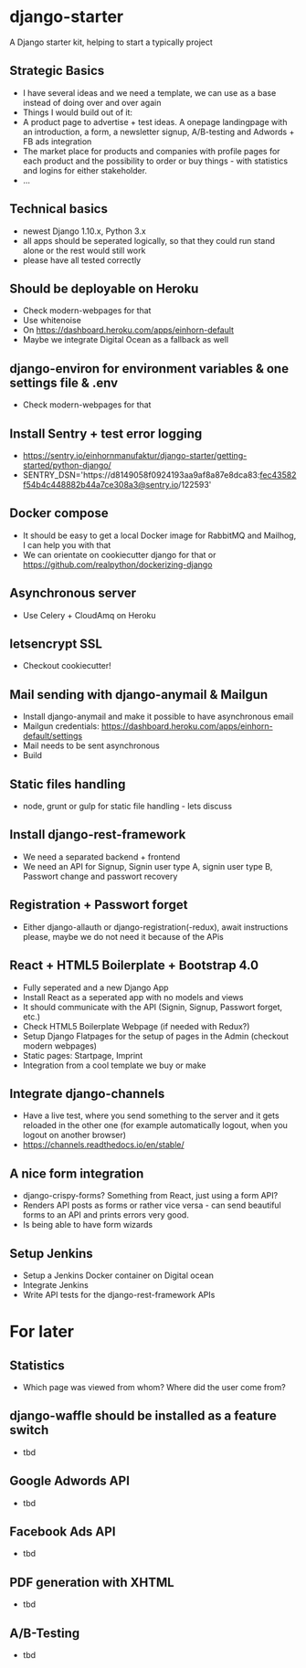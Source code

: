 # django-starter

A Django starter kit, helping to start a typically project

## Strategic Basics

* I have several ideas and we need a template, we can use as a base instead of doing over and over again
* Things I would build out of it:
 * A product page to advertise + test ideas. A onepage landingpage with an introduction, a form, a newsletter signup, A/B-testing and Adwords + FB ads integration
 * The market place for products and companies with profile pages for each product and the possibility to order or buy things - with statistics and logins for either stakeholder.
 * ...

## Technical basics

* newest Django 1.10.x, Python 3.x
* all apps should be seperated logically, so that they could run stand alone or the rest would still work
* please have all tested correctly

## Should be deployable on Heroku

* Check modern-webpages for that
* Use whitenoise
* On https://dashboard.heroku.com/apps/einhorn-default
* Maybe we integrate Digital Ocean as a fallback as well

## django-environ for environment variables & one settings file & .env

* Check modern-webpages for that

## Install Sentry + test error logging

* https://sentry.io/einhornmanufaktur/django-starter/getting-started/python-django/
* SENTRY_DSN='https://d8149058f0924193aa9af8a87e8dca83:fec43582f54b4c448882b44a7ce308a3@sentry.io/122593'

## Docker compose

* It should be easy to get a local Docker image for RabbitMQ and Mailhog, I can help you with that
* We can orientate on cookiecutter django for that or https://github.com/realpython/dockerizing-django

## Asynchronous server

* Use Celery + CloudAmq on Heroku

## letsencrypt SSL

* Checkout cookiecutter!

## Mail sending with django-anymail & Mailgun

* Install django-anymail and make it possible to have asynchronous email
* Mailgun credentials: https://dashboard.heroku.com/apps/einhorn-default/settings
* Mail needs to be sent asynchronous
* Build 

## Static files handling

* node, grunt or gulp for static file handling - lets discuss

## Install django-rest-framework

* We need a separated backend + frontend
* We need an API for Signup, Signin user type A, signin user type B, Passwort change and passwort recovery

## Registration + Passwort forget

* Either django-allauth or django-registration(-redux), await instructions please, maybe we do not need it because of the APis

## React + HTML5 Boilerplate + Bootstrap 4.0

* Fully seperated and a new Django App
* Install React as a seperated app with no models and views
* It should communicate with the API (Signin, Signup, Passwort forget, etc.)
* Check HTML5 Boilerplate Webpage (if needed with Redux?)
* Setup Django Flatpages for the setup of pages in the Admin (checkout modern webpages)
* Static pages: Startpage, Imprint 
* Integration from a cool template we buy or make

## Integrate django-channels

* Have a live test, where you send something to the server and it gets reloaded in the other one (for example automatically logout, when you logout on another browser)
* https://channels.readthedocs.io/en/stable/

## A nice form integration

* django-crispy-forms? Something from React, just using a form API?
* Renders API posts as forms or rather vice versa - can send beautiful forms to an API and prints errors very good.
* Is being able to have form wizards

## Setup Jenkins

* Setup a Jenkins Docker container on Digital ocean
* Integrate Jenkins
* Write API tests for the django-rest-framework APIs

# For later

## Statistics

* Which page was viewed from whom? Where did the user come from?

## django-waffle should be installed as a feature switch

* tbd

## Google Adwords API

* tbd

## Facebook Ads API

* tbd

## PDF generation with XHTML

* tbd

## A/B-Testing

* tbd 

